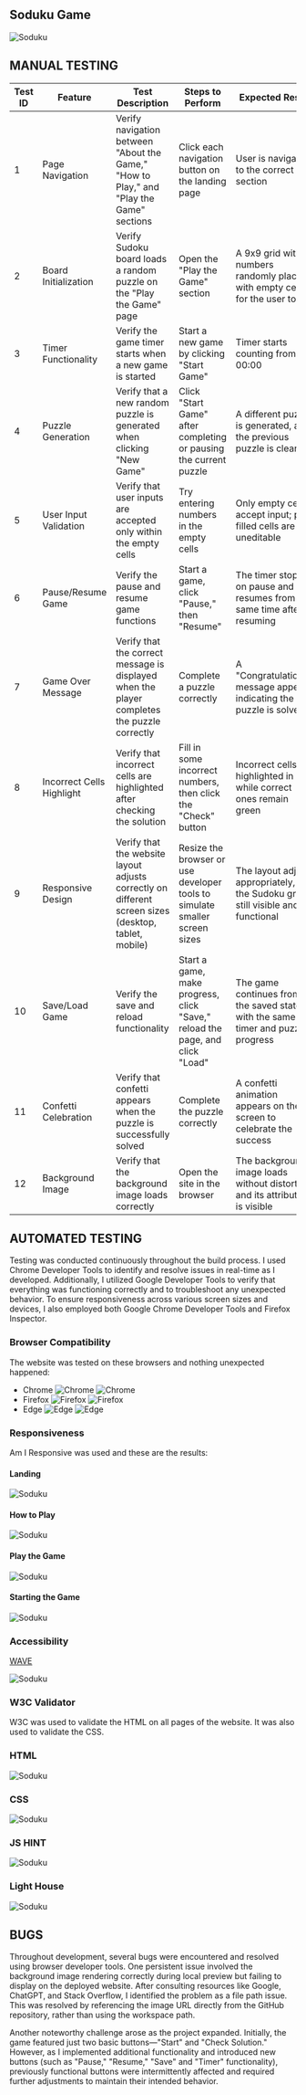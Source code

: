 ## Soduku Game

![Soduku](/assets/images/tests/about.png)

## MANUAL TESTING

| Test ID | Feature                   | Test Description                                                                                     | Steps to Perform                                                             | Expected Result                                                                       | Status    |
| ------- | ------------------------- | ---------------------------------------------------------------------------------------------------- | ---------------------------------------------------------------------------- | ------------------------------------------------------------------------------------- | --------- |
| 1       | Page Navigation           | Verify navigation between "About the Game," "How to Play," and "Play the Game" sections              | Click each navigation button on the landing page                             | User is navigated to the correct section                                              | Pass |
| 2       | Board Initialization      | Verify Sudoku board loads a random puzzle on the "Play the Game" page                                | Open the "Play the Game" section                                             | A 9x9 grid with numbers randomly placed, with empty cells for the user to fill        | Pass |
| 3       | Timer Functionality       | Verify the game timer starts when a new game is started                                              | Start a new game by clicking "Start Game"                                    | Timer starts counting from 00:00                                                      | Pass |
| 4       | Puzzle Generation         | Verify that a new random puzzle is generated when clicking "New Game"                                | Click "Start Game" after completing or pausing the current puzzle            | A different puzzle is generated, and the previous puzzle is cleared                   | Pass |
| 5       | User Input Validation     | Verify that user inputs are accepted only within the empty cells                                     | Try entering numbers in the empty cells                                      | Only empty cells accept input; pre-filled cells are uneditable                        | Pass |
| 6       | Pause/Resume Game         | Verify the pause and resume game functions                                                           | Start a game, click "Pause," then "Resume"                                   | The timer stops on pause and resumes from the same time after resuming                | Pass |
| 7       | Game Over Message         | Verify that the correct message is displayed when the player completes the puzzle correctly          | Complete a puzzle correctly                                                  | A "Congratulations!" message appears, indicating the puzzle is solved                 | Pass |
| 8       | Incorrect Cells Highlight | Verify that incorrect cells are highlighted after checking the solution                              | Fill in some incorrect numbers, then click the "Check" button                | Incorrect cells are highlighted in red, while correct ones remain green               | Pass |
| 9       | Responsive Design         | Verify that the website layout adjusts correctly on different screen sizes (desktop, tablet, mobile) | Resize the browser or use developer tools to simulate smaller screen sizes   | The layout adjusts appropriately, and the Sudoku grid is still visible and functional | Pass |
| 10      | Save/Load Game            | Verify the save and reload functionality                                                             | Start a game, make progress, click "Save," reload the page, and click "Load" | The game continues from the saved state with the same timer and puzzle progress       | Pass |
| 11      | Confetti Celebration      | Verify that confetti appears when the puzzle is successfully solved                                  | Complete the puzzle correctly                                                | A confetti animation appears on the screen to celebrate the success                   | Pass |
| 12      | Background Image          | Verify that the background image loads correctly                                                     | Open the site in the browser                                                 | The background image loads without distortion, and its attribution is visible         | Pass |     |                                                       |                                                             |        |  |

## AUTOMATED TESTING

Testing was conducted continuously throughout the build process. I used Chrome Developer Tools to identify and resolve issues in real-time as I developed. Additionally, I utilized Google Developer Tools to verify that everything was functioning correctly and to troubleshoot any unexpected behavior. To ensure responsiveness across various screen sizes and devices, I also employed both Google Chrome Developer Tools and Firefox Inspector.

### Browser Compatibility

The website was tested on these browsers and nothing unexpected happened:
* Chrome
![Chrome](/assets/images/tests/chrome.png) 
![Chrome](/assets/images/tests/chrome-game.png) 
* Firefox
![Firefox](/assets/images/tests/firefox.png) 
![Firefox](/assets/images/tests/firefox-game.png)
* Edge
![Edge](/assets/images/tests/edge.png) 
![Edge](/assets/images/tests/edge-game.png)

### Responsiveness

Am I Responsive was used and these are the results:

#### Landing

![Soduku](/assets/images/tests/about.png)

#### How to Play

![Soduku](/assets/images/tests/how-to-play.png)

#### Play the Game

![Soduku](/assets/images/tests/play.png)

#### Starting the Game

![Soduku](/assets/images/tests/start.png)

### Accessibility

[WAVE](https://wave.webaim.org/report#/https://nontyd.github.io/soduku/)

![Soduku](/assets/images/tests/wave.png)

### W3C Validator
W3C was used to validate the HTML on all pages of the website. It was also used to validate the CSS.

### HTML

![Soduku](/assets/images/tests/html.png)

### CSS

![Soduku](/assets/images/tests/css.png)

### JS HINT

![Soduku](/assets/images/tests/jshint.png)

### Light House

![Soduku](/assets/images/tests/lighthouse.png)

## BUGS

Throughout development, several bugs were encountered and resolved using browser developer tools. One persistent issue involved the background image rendering correctly during local preview but failing to display on the deployed website. After consulting resources like Google, ChatGPT, and Stack Overflow, I identified the problem as a file path issue. This was resolved by referencing the image URL directly from the GitHub repository, rather than using the workspace path.

Another noteworthy challenge arose as the project expanded. Initially, the game featured just two basic buttons—"Start" and "Check Solution." However, as I implemented additional functionality and introduced new buttons (such as "Pause," "Resume," "Save" and "Timer" functionality), previously functional buttons were intermittently affected and required further adjustments to maintain their intended behavior.

